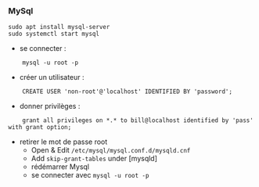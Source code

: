 ### MySql
```
sudo apt install mysql-server
sudo systemctl start mysql
```
- se connecter :
```
	mysql -u root -p
```
- créer un utilisateur : 
```
	CREATE USER 'non-root'@'localhost' IDENTIFIED BY 'password';
```	
- donner privilèges :
```
	grant all privileges on *.* to bill@localhost identified by 'pass' with grant option;
```
- retirer le mot de passe root
    - Open & Edit ```/etc/mysql/mysql.conf.d/mysqld.cnf```
    - Add ```skip-grant-tables``` under [mysqld]
    - rédémarrer Mysql
    - se connecter avec ``` mysql -u root -p ```
